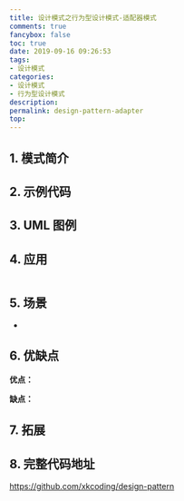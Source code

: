 ```yaml
---
title: 设计模式之行为型设计模式-适配器模式
comments: true
fancybox: false
toc: true
date: 2019-09-16 09:26:53
tags:
- 设计模式
categories:
- 设计模式
- 行为型设计模式
description:
permalink: design-pattern-adapter
top:
---
```

## 1. 模式简介


<!--more-->

## 2. 示例代码



## 3. UML 图例


## 4. 应用

```java

```

## 5. 场景

- 

## 6. 优缺点

**优点：** 

**缺点：** 

## 7. 拓展


## 8. 完整代码地址

https://github.com/xkcoding/design-pattern